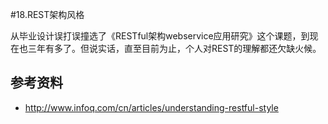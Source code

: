 #18.REST架构风格

从毕业设计误打误撞选了《RESTful架构webservice应用研究》这个课题，到现在也三年有多了。但说实话，直至目前为止，个人对REST的理解都还欠缺火候。

## 参考资料

* http://www.infoq.com/cn/articles/understanding-restful-style
